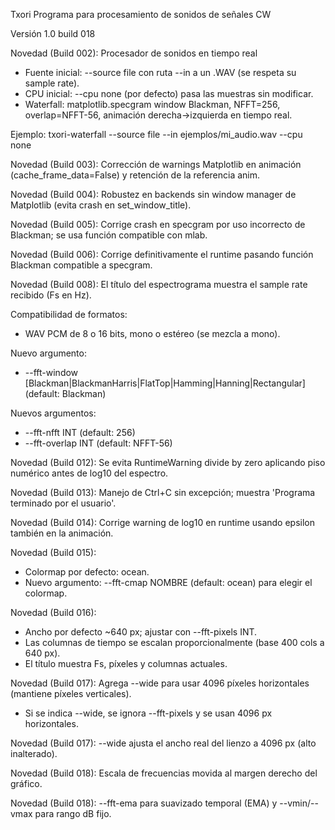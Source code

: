 Txori
Programa para procesamiento de sonidos de señales CW

Versión 1.0 build 018


Novedad (Build 002): Procesador de sonidos en tiempo real
- Fuente inicial: --source file con ruta --in a un .WAV (se respeta su sample rate).
- CPU inicial: --cpu none (por defecto) pasa las muestras sin modificar.
- Waterfall: matplotlib.specgram window Blackman, NFFT=256, overlap=NFFT-56, animación derecha→izquierda en tiempo real.

Ejemplo:
  txori-waterfall --source file --in ejemplos/mi_audio.wav --cpu none

Novedad (Build 003): Corrección de warnings Matplotlib en animación (cache_frame_data=False) y retención de la referencia anim.

Novedad (Build 004): Robustez en backends sin window manager de Matplotlib (evita crash en set_window_title).

Novedad (Build 005): Corrige crash en specgram por uso incorrecto de Blackman; se usa función compatible con mlab.

Novedad (Build 006): Corrige definitivamente el runtime pasando función Blackman compatible a specgram.

Novedad (Build 008): El título del espectrograma muestra el sample rate recibido (Fs en Hz).

Compatibilidad de formatos:
- WAV PCM de 8 o 16 bits, mono o estéreo (se mezcla a mono).

Nuevo argumento:
- --fft-window [Blackman|BlackmanHarris|FlatTop|Hamming|Hanning|Rectangular] (default: Blackman)

Nuevos argumentos:
- --fft-nfft INT (default: 256)
- --fft-overlap INT (default: NFFT-56)

Novedad (Build 012): Se evita RuntimeWarning divide by zero aplicando piso numérico antes de log10 del espectro.

Novedad (Build 013): Manejo de Ctrl+C sin excepción; muestra 'Programa terminado por el usuario'.

Novedad (Build 014): Corrige warning de log10 en runtime usando epsilon también en la animación.

Novedad (Build 015):
- Colormap por defecto: ocean.
- Nuevo argumento: --fft-cmap NOMBRE (default: ocean) para elegir el colormap.

Novedad (Build 016):
- Ancho por defecto ~640 px; ajustar con --fft-pixels INT.
- Las columnas de tiempo se escalan proporcionalmente (base 400 cols a 640 px).
- El título muestra Fs, píxeles y columnas actuales.

Novedad (Build 017): Agrega --wide para usar 4096 píxeles horizontales (mantiene píxeles verticales).
- Si se indica --wide, se ignora --fft-pixels y se usan 4096 px horizontales.

Novedad (Build 017): --wide ajusta el ancho real del lienzo a 4096 px (alto inalterado).

Novedad (Build 018): Escala de frecuencias movida al margen derecho del gráfico.

Novedad (Build 018): --fft-ema para suavizado temporal (EMA) y --vmin/--vmax para rango dB fijo.
